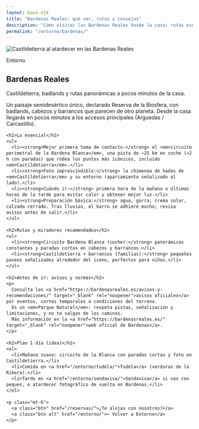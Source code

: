 ```yaml
---
layout: base.njk
title: "Bardenas Reales: qué ver, rutas y consejos"
description: "Cómo visitar las Bardenas Reales desde la casa: rutas esenciales (Castildetierra, circuito de la Blanca), mejores horas, seguridad y avisos oficiales."
permalink: "/entorno/bardenas/"
---
```

<!-- HERO con imagen de fondo -->
<section class="page-hero full-bleed tierra sm center-mobile" aria-label="Bardenas Reales: Castildetierra y badlands">
  <!-- Imagen LCP: responsive + WebP -->
  <picture>
    <source type="image/webp"
      srcset="/images/bardenas-anochecer-960.webp 960w,
              /images/bardenas-anochecer-1280.webp 1280w,
              /images/bardenas-anochecer-1920.webp 1920w"
      sizes="(max-width: 900px) 100vw, 1200px">
    <img class="hero-bg"
      src="/images/bardenas-anochecer-1280.jpg"
      srcset="/images/bardenas-anochecer-960.jpg 960w,
              /images/bardenas-anochecer-1280.jpg 1280w,
              /images/bardenas-anochecer-1920.jpg 1920w"
      sizes="(max-width: 900px) 100vw, 1200px"
      alt="Castildetierra al atardecer en las Bardenas Reales"
      width="1920" height="1280"
      decoding="async" fetchpriority="high">
  </picture>

  <div class="overlay" aria-hidden="true"></div>
  <div class="inner container">
    <p class="kicker">Entorno</p>
    <h1>Bardenas Reales</h1>
    <p class="page-lead">Castildetierra, badlands y rutas panorámicas a pocos minutos de la casa.</p>
  </div>
</section>

<section class="container prose">
  <div class="card">
    <p>
      Un paisaje semidesértico único, declarado Reserva de la Biosfera, con badlands, cabezos y barrancos que parecen de otro planeta.
      Desde la casa llegarás en pocos minutos a los accesos principales (Arguedas / Carcastillo).
    </p>

    <h2>Lo esencial</h2>
    <ul>
      <li><strong>Mejor primera toma de contacto:</strong> el <em>circuito perimetral de la Bardena Blanca</em>, una pista de ~25 km en coche (≈2 h con paradas) que rodea los puntos más icónicos, incluido <em>Castildetierra</em>.</li>
      <li><strong>Foto imprescindible:</strong> la chimenea de hadas de <em>Castildetierra</em> y su entorno (aparcamiento señalizado al lado).</li>
      <li><strong>Cuándo ir:</strong> primera hora de la mañana o últimas horas de la tarde para evitar calor y obtener mejor luz.</li>
      <li><strong>Preparación básica:</strong> agua, gorra, crema solar, calzado cerrado. Tras lluvias, el barro se adhiere mucho; revisa avisos antes de salir.</li>
    </ul>

    <h2>Rutas y miradores recomendados</h2>
    <ul>
      <li><strong>Circuito Bardena Blanca (coche):</strong> panorámicas constantes y paradas cortas en cabezos y barrancos.</li>
      <li><strong>Castildetierra + barrancos (familias):</strong> pequeños paseos señalizados alrededor del icono, perfectos para niños.</li>
    </ul>

    <h2>Antes de ir: avisos y normas</h2>
    <p>
      Consulta los <a href="https://bardenasreales.es/avisos-y-recomendaciones/" target="_blank" rel="noopener">avisos oficiales</a> por eventos, cortes temporales o condiciones del terreno.
      Es un <em>Parque Natural</em>: respeta pistas, señalización y limitaciones, y no te salgas de los caminos.
      Más información en la <a href="https://bardenasreales.es/" target="_blank" rel="noopener">web oficial de Bardenas</a>.
    </p>

    <h2>Plan 1 día (idea)</h2>
    <ol>
      <li>Mañana suave: circuito de la Blanca con paradas cortas y foto en Castildetierra.</li>
      <li>Comida en <a href="/entorno/tudela/">Tudela</a> (verduras de la Ribera).</li>
      <li>Tarde en <a href="/entorno/sendaviva/">Sendaviva</a> si vas con peques, o atardecer fotográfico de vuelta en Bardenas.</li>
    </ol>

    <p class="mt-6">
      <a class="btn" href="/reservas/">¿Te alojas con nosotros?</a>
      <a class="btn alt" href="/entorno/">← Volver a Entorno</a>
    </p>
  </div>
</section>
